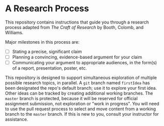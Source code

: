 # A Research Process

This repository contains instructions that guide you through a research process adapted from *The Craft of Research* by Booth, Colomb, and Williams.

Major milestones in this process are:
- [ ] Stating a precise, significant claim
- [ ] Planning a convincing, evidence-based argument for your claim
- [ ] Communicating your argument to appropriate audiences, in the form(s) of a report, presentation, poster, etc.

This repository is designed to support simultaneous exploration of multiple possible research topics, in parallel. A `git` branch named `firstIdea` has been designated the repo's default branch; use it to explore your first idea. Other ideas can be tracked by creating additional working branches. The `master` branch is protected, because it will be reserved for official assignment submission, not exploration or  "work in progress". You will need to use the pull request process to select and move content from a working branch to the `master` branch. If this is new to you, consult your instructor for assistance.
